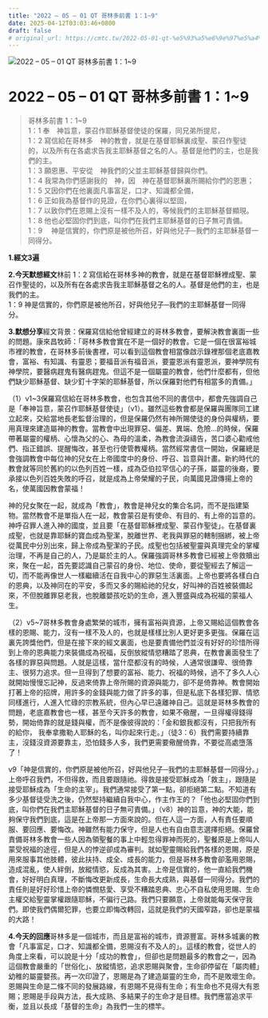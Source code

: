 ```yaml
---
title: "2022 – 05 – 01 QT 哥林多前書 1：1~9"
date: 2025-04-12T03:03:46+0800
draft: false
# original_url: https://cmtc.tw/2022-05-01-qt-%e5%93%a5%e6%9e%97%e5%a4%9a%e5%89%8d%e6%9b%b8-1%ef%bc%9a19
---
```


![2022 – 05 – 01 QT 哥林多前書 1：1~9](/images/qt.jpg   "2022 – 05 – 01 QT 哥林多前書 1：1~9")

# 2022 – 05 – 01 QT 哥林多前書 1：1~9

> 哥林多前書 1：1~9  
> 1：1 奉　神旨意，蒙召作耶穌基督使徒的保羅，同兄弟所提尼，  
> 1：2 寫信給在哥林多　神的教會，就是在基督耶穌裏成聖、蒙召作聖徒的，以及所有在各處求告我主耶穌基督之名的人。基督是他們的主，也是我們的主。  
> 1：3 願恩惠、平安從　神我們的父並主耶穌基督歸與你們。  
> 1：4 我常為你們感謝我的　神，因　神在基督耶穌裏所賜給你們的恩惠；  
> 1：5 又因你們在他裏面凡事富足，口才、知識都全備，  
> 1：6 正如我為基督作的見證，在你們心裏得以堅固，  
> 1：7 以致你們在恩賜上沒有一樣不及人的，等候我們的主耶穌基督顯現。  
> 1：8 他也必堅固你們到底，叫你們在我們主耶穌基督的日子無可責備。  
> 1：9 　神是信實的，你們原是被他所召，好與他兒子─我們的主耶穌基督一同得分。

**1.經文3遍**

**2.今天默想經文**林前 1：2 寫信給在哥林多神的教會，就是在基督耶穌裡成聖、蒙召作聖徒的，以及所有在各處求告我主耶穌基督之名的人。基督是他們的主，也是我們的主。  
1：9 神是信實的，你們原是被他所召，好與他兒子─我們的主耶穌基督一同得分。

**3.默想分享**經文背景：保羅寫信給他曾經建立的哥林多教會，要解決教會裏面一些的問題。康來昌牧師：「哥林多教會實在不是一個好的教會。它是一個在很富裕城市裡的教會，在哥林多前後書裡，可以看到這個教會相當像啟示錄裡那個老底嘉教會，富裕、有知識、有靈恩；要福音派有福音派，要靈恩派有靈恩派，要神學院有神學院，要醫病趕鬼有醫病趕鬼。但這不是一個屬靈的教會，他們什麼都有，但他們缺少耶穌基督、缺少釘十字架的耶穌基督，所以保羅對他們有相當多的責備。」

（1）v1~3保羅寫信給在哥林多教會，也包含其他不同的書信中，都會先強調自己是「奉神旨意，蒙召作耶穌基督使徒」（v1）。雖然這些教會都是保羅與團隊同工建立起來，交給當地長老監督治理的，但是保羅仍然有神所賜使徒的身份與權柄，要用真理來建造屬神的教會。當教會中出現罪惡、偏差、異端、危險…的時候，保羅帶著屬靈的權柄、心懷為父的心、為母的溫柔，為教會流淚禱告，苦口婆心勸戒他們、指正錯誤、提醒悔改，甚至也行使管教權柄。當然經常書信一開始，保羅總是會強調教會中每位神的兒女在上帝國度中的身份、呼召、旨意與計畫。新約時代的教會就等同於舊約的以色列百姓一樣，成為亞伯拉罕信心的子孫，屬靈的後裔，要承接以色列百姓失敗的呼召，就是成為上帝榮耀的子民，向萬國見證傳揚上帝的名，使萬國因教會蒙福！

神的兒女聚在一起，就成為「教會」，教會是神兒女的集合名詞，而不是指建築物。當然教會不是單指人在一起，教會蒙召是有使命、有目的、有上帝的旨意的。神呼召罪人進入神的國度，並且要「在基督耶穌裡成聖、蒙召作聖徒」。在基督裏成聖，也就是靠耶穌的寶血成為聖潔，脫離世界、老我與罪惡的轄制捆綁，被上帝從萬民中分別出來，歸上帝成為聖潔的子民。成聖也包括被聖靈與真理完全的掌權治理，不再是自己的人，乃是屬於主的人。保羅強調哥林多教會已經被上帝救贖出來，聚在一起，首先要認識自己蒙召的身份、地位、使命，要從聖經去了解這一切，而不能再像世人一樣繼續活在自我中心的罪惡生活裏面。上帝也要將各樣白白的恩典，以及神同在的平安，多而又多的賜給祂的兒女，好叫神的百姓被裝備起來，不但脫離罪惡老我，也脫離嬰孩吃奶的生命，進入豐盛與成為祝福的蒙福人生。

（2）v5~7哥林多教會身處繁榮的城市，擁有富裕與資源，上帝又賜給這個教會各樣的恩賜、能力，沒有一樣不及人的，也就是樣樣比別人更好更多更強。保羅在這裏先誇獎他們，但是在接下來的經文裏面，也是要責備他們並沒有好好的珍惜所得到上帝的恩典能力來裝備成為祝福，反倒放縱情慾糟踏了恩典，在教會裏面發生了各樣的罪惡與問題。人就是這樣，當什麼都沒有的時候，人通常很謙卑、很倚靠主、很努力追求。但一旦得到了想要的富裕、能力、祝福的時候，過不了多久人心就開始慢慢忘記神，反過來倚靠上帝所賜的資源與能力，卻不是倚靠神。教會開始打著上帝的招牌，用許多的金錢與能力做了許多的事，但是私底下各樣犯罪、情慾同樣進行，人進入忙碌的宗教系統，但內心早已遠離神自己。這就是哥林多教會的問題，老底嘉教會也一樣，甚至今天許多的教會，如果不儆醒，一旦得權得錢得勢，開始倚靠的就是錢與權，而不是像彼得說的：「金和銀我都沒有，只把我所有的給你， 我奉拿撒勒人耶穌的名，叫你起來行走。」（徒3：6）我們需要持續靠主，沒錢沒資源要靠主，恐怕錢多人多，我們更需要儆醒倚靠，不要從高處墮落了！

v9「神是信實的，你們原是被他所召，好與他兒子─我們的主耶穌基督一同得分。」上帝呼召我們，不但得救，而且要跟隨祂。得救是接受耶穌成為「救主」，跟隨是接受耶穌成為「生命的主宰」。我們通常接受了第一點，卻拒絕第二點。不知道有多少基督徒受洗之後，仍然堅持繼續自我中心，作主作王的？「他也必堅固你們到底，叫你們在我們主耶穌基督的日子無可責備。」（v8）神的旨意，神的大能，能夠保守我們到底，這是在上帝那一方面來說的。但在人這一方面，人有責任要順服、要回應、要悔改。神雖然有能力保守，但是人也有自由意志選擇拒絕。保羅曾責備哥林多教會一些人因為領聖餐的事上中輕忽得罪神而死的，聖餐原是上帝叫人蒙受祝福的途徑，但是人的悖逆卻成為審判。就如聖靈賜給我們各樣的恩賜，原是用來服事其他肢體，彼此扶持、成全、成長的能力，但是哥林多教會卻濫用恩賜，造成混亂，使人絆倒，放縱情慾，反成為其害。上帝是信實的，他一直給我們機會，好好明白真理，不斷悔改更新成長，生命長大成熟，與基督一同得分。我們的責任則是好好珍惜上帝的憐憫慈愛、享受不糟踏恩典、忠心不自私使用恩賜、生命主權交給聖靈掌權跟隨耶穌，不偏行己路。我們只要願意，上帝就能每天保守我們。即使我們偶爾犯罪，也要立即悔改轉回，這就是我們的天國窄路，卻也是蒙福的大路！

**4.今天的回應**哥林多是一個城市，而且是富裕的城市，資源豐富。哥林多城裏的教會「凡事富足，口才、知識都全備，恩賜沒有不及人的」。這樣的教會，從世人的角度上來看，可以說是十分「成功的教會」，但卻也是問題最多的教會之一，因為這個教會嚴重的「世俗化」、放縱情慾，追求恩賜與聚會，生命卻停留在「屬肉體」幼稚的屬靈嬰孩。再一次印證了，恩賜是為了建造屬靈的生命，而不是敗壞生命。恩賜與生命是二條不同的發展路線，有恩賜不見得有生命；有生命也不見得大有恩賜；恩賜是手段與方法，長大成熟、多結果子的生命才是目標。我們應當追求平衡，並且以長成「基督的生命」為我們一生的標竿。